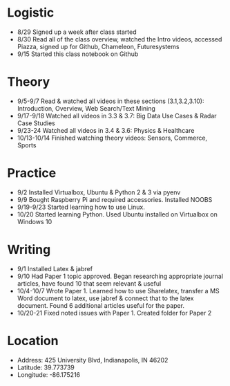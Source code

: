 # Logistic

* 8/29 Signed up a week after class started
* 8/30 Read all of the class overview, watched the Intro videos, accessed Piazza, signed up for Github, Chameleon, Futuresystems
* 9/15 Started this class notebook on Github

# Theory

* 9/5-9/7  Read & watched all videos in these sections (3.1,3.2,3.10): Introduction, Overview, Web Search/Text Mining
* 9/17-9/18 Watched all videos in 3.3 & 3.7: Big Data Use Cases & Radar Case Studies
* 9/23-24 Watched all videos in 3.4 & 3.6: Physics & Healthcare
* 10/13-10/14 Finished watching theory videos: Sensors, Commerce, Sports


# Practice

* 9/2 Installed Virtualbox, Ubuntu & Python 2 & 3 via pyenv
* 9/9 Bought Raspberry Pi and required accessories.  Installed NOOBS
* 9/19-9/23 Started learning how to use Linux.  
* 10/20 Started learning Python.  Used Ubuntu installed on Virtualbox on Windows 10

# Writing

* 9/1 Installed Latex & jabref
* 9/10 Had Paper 1 topic approved.  Began researching appropriate journal articles, have found 10 that seem relevant & useful
* 10/4-10/7 Wrote Paper 1.  Learned how to use Sharelatex, transfer a MS Word document to latex, use jabref & connect that to the latex document.  Found 6 additional articles useful for the paper.
* 10/20-21  Fixed noted issues with Paper 1.  Created folder for Paper 2

# Location
* Address: 425 University Blvd, Indianapolis, IN 46202
* Latitude: 39.773739
* Longitude: -86.175216
